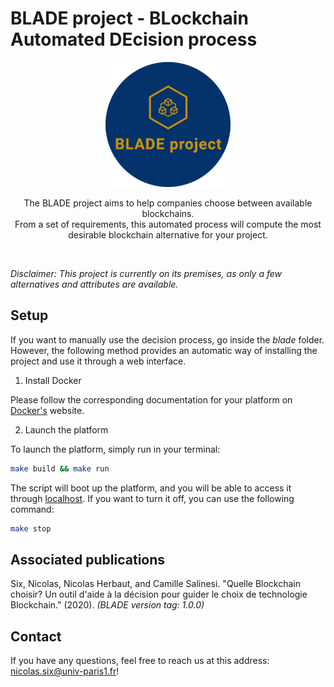 # BLADE project - BLockchain Automated DEcision process

<div align="center">
  <img style="max-width: 50%; max-height: 50%;"src="blade/app/static/vendor/blade-project.png" />
  <p>
    The BLADE project aims to help companies choose between available blockchains.
    <br/>
    From a set of requirements, this automated process will compute the most desirable blockchain alternative for your project.
  </p>
  <br/>
</div> 

*Disclaimer: This project is currently on its premises, as only a few alternatives and attributes are available.*

## Setup

If you want to manually use the decision process, go inside the *blade* folder. However, the following method provides an automatic way of installing the project and use it through a web interface.

1. Install Docker

Please follow the corresponding documentation for your platform on [Docker's](https://docs.docker.com/get-docker/) website.

2. Launch the platform

To launch the platform, simply run in your terminal:

```bash
make build && make run
```

The script will boot up the platform, and you will be able to access it through [localhost](http://localhost:5000). If you want to turn it off, you can use the following command:

```bash
make stop
```

## Associated publications

Six, Nicolas, Nicolas Herbaut, and Camille Salinesi. "Quelle Blockchain choisir? Un outil d'aide à la décision pour guider le choix de technologie Blockchain." (2020). _(BLADE version tag: 1.0.0)_

## Contact

If you have any questions, feel free to reach us at this address: nicolas.six@univ-paris1.fr!

